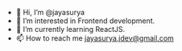 - 👋 Hi, I’m @jayasurya
- 👀 I’m interested in Frontend development.
- 🌱 I’m currently learning ReactJS.
- 📫 How to reach me jayasurya.jdev@gmail.com

<!---
jayasurya-jdev/jayasurya-jdev is a ✨ special ✨ repository because its `README.md` (this file) appears on your GitHub profile.
You can click the Preview link to take a look at your changes.
--->
